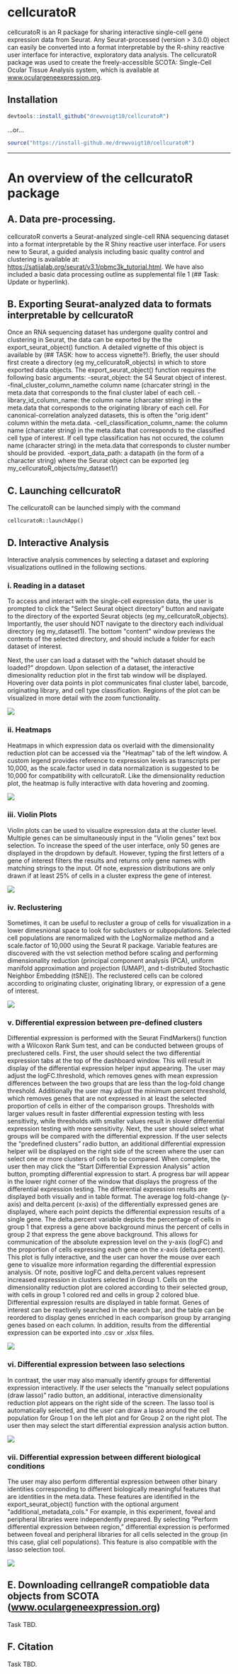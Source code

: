# cellcuratoR

cellcuratoR is an R package for sharing interactive single-cell gene expression data from Seurat. Any Seurat-processed (version > 3.0.0) object can easily be converted into a format interpretable by the R-shiny reactive user interface for interactive, exploratory data analysis. The cellcuratoR package was used to create the freely-accessible SCOTA: Single-Cell Ocular Tissue Analysis system, which is available at www.oculargeneexpression.org. 

## Installation

``` r
devtools::install_github("drewvoigt10/cellcuratoR")
```

...or...

``` r
source("https://install-github.me/drewvoigt10/cellcuratoR")
```

---

# An overview of the cellcuratoR package

## A. Data pre-processing. 
cellcuratoR converts a Seurat-analyzed single-cell RNA sequencing dataset into a format interpretable by the R Shiny reactive user interface. For users new to Seurat, a guided analysis including basic quality control and clustering is available at: https://satijalab.org/seurat/v3.1/pbmc3k_tutorial.html. We have also included a basic data processing outline as supplemental file 1 (## Task: Update or hyperlink).  

## B. Exporting Seurat-analyzed data to formats interpretable by cellcuratoR
Once an RNA sequencing dataset has undergone quality control and clustering in Seurat, the data can be exported by the the export_seurat_object() function. A detailed vignette of this object is available by (## TASK: how to access vignette?). Briefly, the user should first create a directory (eg my_cellcuratoR_objects) in which to store exported data objects. The export_seurat_object() function requires the following basic arguments:
-seurat_object: the S4 Seurat object of interest.
-final_cluster_column_namethe column name (charcater string) in the meta.data that corresponds to the final cluster label of each cell. 
-library_id_column_name: the column name (charcater string) in the meta.data that corresponds to the originating library of each cell. For canonical-correlation analyzed datasets, this is often the "orig.ident" column within the meta.data. 
-cell_classification_column_name: the column name (charcater string) in the meta.data that corresponds to the classified cell type of interest. If cell type classification has not occured, the column name (character string) in the meta.data that corresponds to cluster number should be provided. 
-export_data_path: a datapath (in the form of a character string) where the Seurat object can be exported (eg my_cellcuratoR_objects/my_dataset1/)

## C. Launching cellcuratoR
The cellcuratoR can be launched simply with the command
```{r}
cellcuratoR::launchApp()
```

## D. Interactive Analysis
Interactive analysis commences by selecting a dataset and exploring visualizations outlined in the following sections. 

### i. Reading in a dataset
To access and interact with the single-cell expression data, the user is prompted to click the "Select Seurat object directory" button and navigate to the directory of the exported Seurat objects (eg my_cellcuratoR_objects). Importantly, the user should NOT navigate to the directory each individual directory (eg my_dataset1). The bottom "content" window previews the contents of the selected directory, and should include a folder for each dataset of interest. 

Next, the user can load a dataset with the "which dataset should be loaded?" dropdown. Upon selection of a dataset, the interactive dimesionality reduction plot in the first tab window will be displayed. Hovering over data points in plot communicates final cluster label, barcode, originating library, and cell type classification. Regions of the plot can be visualized in more detail with the zoom functionality. 

![](demo/sample_loading_zoom_GIF.gif)

### ii. Heatmaps
Heatmaps in which expression data os overlaid with the dimensionality reduction plot can be accessed via the "Heatmap" tab of the left window. A custom legend provides reference to expression levels as transcripts per 10,000, as the scale.factor used in data normalization is suggested to be 10,000 for compatibility with cellcuratoR.  Like the dimensionality reduction plot, the heatmap is fully interactive with data hovering and zooming. 

![](demo/heatmap_GIF.gif)

### iii. Violin Plots
Violin plots can be used to visualize expression data at the cluster level. Multiple genes can be simultaneously input in the "Violin genes" text box selection. To increase the speed of the user interface, only 50 genes are displayed in the dropdown by default. However, typing the first letters of a gene of interest filters the results and returns only gene names with matching strings to the input. Of note, expression distributions are only drawn if at least 25% of cells in a cluster express the gene of interest. 

![](demo/violin_GIF.gif)

### iv. Reclustering
Sometimes, it can be useful to recluster a group of cells for visualization in a lower dimesnional space to look for subclusters or subpopulations. Selected cell populations are renormalized with the LogNormalize method and a scale.factor of 10,000 using the Seurat R package. Variable features are discovered with the vst selection method before scaling and performing dimensionality reduction (principal component analysis (PCA), uniform manifold approximation and projection (UMAP), and t-distributed Stochastic Neighbor Embedding (tSNE)). The reclustered cells can be colored according to originating cluster, originating library, or expression of a gene of interest. 

![](demo/RECLUSTER_GIF.gif)

### v. Differential expression between pre-defined clusters
Differential expression is performed with the Seurat FindMarkers() function with a Wilcoxon Rank Sum test, and can be conducted between groups of preclustered cells. First, the user should select the two differential expression tabs at the top of the dashboard window. This will result in display of the differential expression helper input appearing.  The user may adjust the logFC.threshold, which removes genes with mean expression differences between the two groups that are less than the log-fold change threshold. Additionally the user may adjust the minimum percent threshold, which removes genes that are not expressed in at least the selected proportion of cells in either of the comparison groups. Thresholds with larger values result in faster differential expression testing with less sensitivity, while thresholds with smaller values result in slower differential expression testing with more sensitivity. Next, the user should select what groups will be compared with the differential expression. If the user selects the “predefined clusters” radio button, an additional differential expression helper will be displayed on the right side of the screen where the user can select one or more clusters of cells to be compared. When complete, the user then may click the “Start Differential Expression Analysis” action button, prompting differential expression to start. A progress bar will appear in the lower right corner of the window that displays the progress of the differential expression testing. The differential expression results are displayed both visually and in table format. The average log fold-change (y-axis) and delta.percent (x-axis) of the differentially expressed genes are displayed, where each point depicts the differential expression results of a single gene. The delta.percent variable depicts the percentage of cells in group 1 that express a gene above background minus the percent of cells in group 2 that express the gene above background. This allows for communication of the absolute expression level on the y-axis (logFC) and the proportion of cells expressing each gene on the x-axis (delta.percent). This plot is fully interactive, and the user can hover the mouse over each gene to visualize more information regarding the differential expression analysis. Of note, positive logFC and delta.percent values represent increased expression in clusters selected in Group 1. Cells on the dimensionality reduction plot are colored according to their selected group, with cells in group 1 colored red and cells in group 2 colored blue. Differential expression results are displayed in table format. Genes of interest can be reactively searched in the search bar, and the table can be reordered to display genes enriched in each comparison group by arranging genes based on each column. In addition, results from the differential expression can be exported into .csv or .xlsx files.

![](demo/DE_1_GIF.gif)

### vi. Differential expression between laso selections
In contrast, the user may also manually identify groups for differential expression interactively. If the user selects the “manually select populations (draw lasso)” radio button, an additional, interactive dimensionality reduction plot appears on the right side of the screen. The lasso tool is automatically selected, and the user can draw a lasso around the cell population for Group 1 on the left plot and for Group 2 on the right plot. The user then may select the start differential expression analysis action button.

![](demo/DE_2_GIF.gif)

### vii. Differential expression between different biological conditions
The user may also perform differential expression between other binary identities corresponding to different biologically meaningful features that are identities in the meta.data. These features are identified in the export_seurat_object() function with the optional argument "additional_metadata_cols." For example, in this experiment, foveal and peripheral libraries were independently prepared. By selecting “Perform differential expression between region,” differential expression is performed between foveal and peripheral libraries for all cells selected in the group (in this case, glial cell populations). This feature is also compatible with the lasso selection tool.

![](demo/DE_3_GIF.gif)

## E. Downloading cellrangeR compatioble data objects from SCOTA (www.oculargeneexpression.org)
Task TBD.

## F. Citation
Task TBD. 
